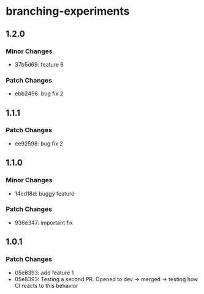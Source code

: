 # branching-experiments

## 1.2.0

### Minor Changes

- 37b5d69: feature 6

### Patch Changes

- ebb2496: bug fix 2

## 1.1.1

### Patch Changes

- ee92598: bug fix 2

## 1.1.0

### Minor Changes

- 14ed18d: buggy feature

### Patch Changes

- 936e347: important fix

## 1.0.1

### Patch Changes

- 05e8393: add feature 1
- 05e8393: Testing a second PR. Opened to dev -> merged -> testing how CI reacts to this behavior
